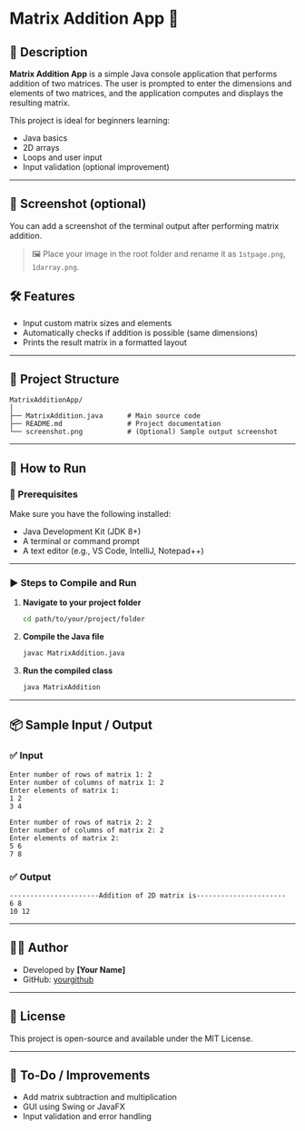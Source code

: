 
# Matrix Addition App 🧮

## 📌 Description

**Matrix Addition App** is a simple Java console application that performs addition of two matrices. The user is prompted to enter the dimensions and elements of two matrices, and the application computes and displays the resulting matrix.

This project is ideal for beginners learning:
- Java basics
- 2D arrays
- Loops and user input
- Input validation (optional improvement)

---

## 📸 Screenshot (optional)

You can add a screenshot of the terminal output after performing matrix addition.

> 🖼️ Place your image in the root folder and rename it as `1stpage.png`, `1darray.png`. 



## 🛠️ Features

- Input custom matrix sizes and elements
- Automatically checks if addition is possible (same dimensions)
- Prints the result matrix in a formatted layout

---

## 📂 Project Structure

```
MatrixAdditionApp/
│
├── MatrixAddition.java      # Main source code
├── README.md                # Project documentation
└── screenshot.png           # (Optional) Sample output screenshot
```

---

## 🚀 How to Run

### 🧰 Prerequisites
Make sure you have the following installed:
- Java Development Kit (JDK 8+)
- A terminal or command prompt
- A text editor (e.g., VS Code, IntelliJ, Notepad++)

---

### ▶️ Steps to Compile and Run

1. **Navigate to your project folder**
   ```bash
   cd path/to/your/project/folder
   ```

2. **Compile the Java file**
   ```bash
   javac MatrixAddition.java
   ```

3. **Run the compiled class**
   ```bash
   java MatrixAddition
   ```

---

## 📦 Sample Input / Output

### ✅ Input

```
Enter number of rows of matrix 1: 2
Enter number of columns of matrix 1: 2
Enter elements of matrix 1:
1 2
3 4

Enter number of rows of matrix 2: 2
Enter number of columns of matrix 2: 2
Enter elements of matrix 2:
5 6
7 8
```

### ✅ Output

```
----------------------Addition of 2D matrix is----------------------
6 8
10 12
```

---

## 🧑‍💻 Author

- Developed by **[Your Name]**
- GitHub: [yourgithub](https://github.com/yourgithub)

---

## 📝 License

This project is open-source and available under the MIT License.

---

## 🔧 To-Do / Improvements

- Add matrix subtraction and multiplication
- GUI using Swing or JavaFX
- Input validation and error handling
